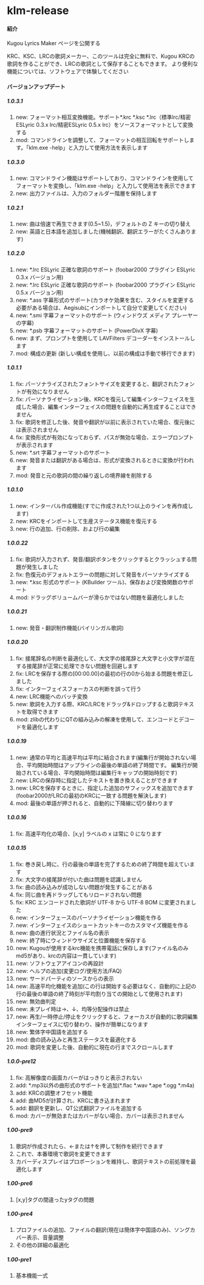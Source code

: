 # klm-release

#### 紹介

Kugou Lyrics Maker ページを公開する

KRC、KSC、LRCの歌詞メーカー、このツールは完全に無料で、Kugou KRCの歌詞を作ることができ、LRCの歌詞として保存することもできます。 より便利な機能については、ソフトウェアで体験してください

#### バージョンアップデート

##### 1.0.3.1

1.  new: フォーマット相互変換機能。サポート\*.krc \*.ksc \*.lrc（標準lrc/精密ESLyric 0.3.x lrc/精密ESLyric 0.5.x lrc）をソースフォーマットとして変換する 
2.  mod: コマンドラインを調整して、フォーマットの相互回転をサポートします。「klm.exe -help」と入力して使用方法を表示します

##### 1.0.3.0

1.  new: コマンドライン機能はサポートしており、コマンドラインを使用してフォーマットを変換し、「klm.exe -help」と入力して使用法を表示できます
2.  new: 出力ファイルは、入力のフォルダー階層を保持します

##### 1.0.2.1

1.  new: 曲は倍速で再生できます(0.5~1.5)，デフォルトの Z キーの切り替え
2.  new: 英語と日本語を追加しました(機械翻訳、翻訳エラーがたくさんあります)

##### 1.0.2.0

1.  new: \*.lrc ESLyric 正確な歌詞のサポート (foobar2000 プラグイン ESLyric 0.3.x バージョン用)
2.  new: \*.lrc ESLyric 正確な歌詞のサポート (foobar2000 プラグイン ESLyric 0.5.x バージョン用)
3.  new: \*.ass 字幕形式のサポート(カラオケ効果を含む、スタイルを変更する必要がある場合は、Aegisubにインポートして自分で変更してください)
4.  new: \*.smi 字幕フォーマットのサポート (ウィンドウズ メディア プレーヤーの字幕)
5.  new: \*.psb 字幕フォーマットのサポート (PowerDivX 字幕)
6.  new: まず、プロンプトを使用して LAVFilters デコーダーをインストールします
7.  mod: 構成の更新 (新しい構成を使用し、以前の構成は手動で移行できます)

##### 1.0.1.1

1.  fix: パーソナライズされたフォントサイズを変更すると、翻訳されたフォントが有効になりません
2.  fix: パーソナライゼーション後、KRCを復元して編集インターフェイスを生成した場合、編集インターフェイスの問題を自動的に再生成することはできません
3.  fix: 歌詞を修正した後、発音や翻訳が以前に表示されていた場合、復元後には表示されません
4.  fix: 変換形式が有効になっておらず、パスが無効な場合、エラープロンプトが表示されます
5.  new: \*.srt 字幕フォーマットのサポート
6.  new: 発音または翻訳がある場合は、形式が変換されるときに変換が行われます
7.  mod: 発音と元の歌詞の間の繰り返しの境界線を削除する

##### 1.0.1.0

1.  new: インターバル作成機能(すでに作成された1つ以上のラインを再作成します)
2.  new: KRCをインポートして生産ステータス機能を復元する
3.  new: 行の追加、行の削除、および行の編集

##### 1.0.0.22

1.  fix: 歌詞が入力されず、発音/翻訳ボタンをクリックするとクラッシュする問題が発生しました
2.  fix: 色復元のデフォルトエラーの問題に対して発音をパーソナライズする
3.  new: \*.ksc 形式のサポート (KBuilder ツール)、保存および変換関数のサポート
4.  mod: ドラッグボリュームバーが滑らかではない問題を最適化しました

##### 1.0.0.21

1.  new: 発音・翻訳制作機能(バイリンガル歌詞)

##### 1.0.0.20

1.  fix: 接尾辞名の判断を最適化して、大文字の接尾辞と大文字と小文字が混在する接尾辞が正常に処理できない問題を回避します
2.  fix: LRCを保存する際の\[00:00.00\]の最初の行の0から始まる問題を修正しました
3.  fix: インターフェイスフォーカスの判断を誤って行う
4.  new: LRC機能へのバッチ変換
5.  new: 歌詞を入力する際、KRC/LRCをドラッグ&ドロップすると歌詞テキストを取得できます
6.  mod: zlibの代わりにQTの組み込みの解凍を使用して、エンコードとデコードを最適化します

##### 1.0.0.19

1.  new: 通常の平均と高速平均は平均に結合されます(編集行が開始されない場合、平均開始時間はアップラインの最後の単語の終了時間です。 編集行が開始されている場合、平均開始時間は編集行キャップの開始時刻です)
2.  new: LRCの保存時に指定したテキストを置き換えることができます
3.  new: LRCを保存するときに、指定した追加のサフィックスを追加できます(foobar2000がLRCの最初のKRCに一致する問題を解決します)
4.  mod: 最後の単語が押されると、自動的に下降線に切り替わります

##### 1.0.0.16

1.  fix: 高速平均化の場合、\[x,y\] ラベルの x は常に 0 になります

##### 1.0.0.15

1.  fix: 巻き戻し時に、行の最後の単語を完了するための終了時間を超えています
2.  fix: 大文字の接尾辞が付いた曲は問題を認識しません
3.  fix: 曲の読み込みが成功しない問題が発生することがある
4.  fix: 同じ曲を再ドラッグしてもリロードされない問題
5.  fix: KRC エンコードされた歌詞が UTF-8 から UTF-8 BOM に変更されました
6.  new: インターフェースのパーソナライゼーション機能を作る
7.  new: インターフェイスのショートカットキーのカスタマイズ機能を作る
8.  new: 曲の進行状況とファイル名の表示
9.  new: 終了時にウィンドウサイズと位置機能を保存する
10.  new: Kugouが使用するkrc機能を携帯電話に保存します(ファイル名のみmd5があり、krcの内容は一貫しています)
11.  new: ソフトウェアアイコンの再設計
12.  new: ヘルプの追加(変更ログ/使用方法/FAQ)
13.  new: サードパーティのソースからの表示
14.  new: 高速平均化機能を追加(この行は開始する必要はなく、自動的に上記の行の最後の単語の終了時刻が平均割り当ての開始として使用されます)
15.  new: 無効曲判定
16.  new: 未プレイ時は→、↓、均等分配操作は禁止
17.  new: 再生/一時停止/停止をクリックすると、フォーカスが自動的に歌詞編集インターフェイスに切り替わり、操作が簡単になります
18.  new: 繁体字中国語を追加する
19.  mod: 曲の読み込みと再生ステータスを最適化する
20.  mod: 歌詞を変更した後、自動的に現在の行までスクロールします

##### 1.0.0-pre12

1.  fix: 高解像度の画面カバーがはっきりと表示されない
2.  add: \*.mp3以外の曲形式のサポートを追加(*.flac *.wav *.ape *.ogg *.m4a)
3.  add: KRCの調整オフセット機能
4.  add: 曲MD5が計算され、KRCに書き込まれます
5.  add: 翻訳を更新し、QT公式翻訳ファイルを追加する
6.  mod: カバーが無効またはカバーがない場合、カバーは表示されません

##### 1.00-pre9

1.  歌詞が作成されたら、←または↑を押して制作を続行できます
2.  これで、本番環境で歌詞を変更できます
3.  カバーディスプレイはプロポーションを維持し、歌詞テキストの前処理を最適化します

##### 1.00-pre6

1.  \[x,y\]タグの間違ったyタグの問題

##### 1.00-pre4

1.  プロファイルの追加、ファイルの翻訳(現在は簡体字中国語のみ)、ソングカバー表示、音量調整
2.  その他の詳細の最適化

##### 1.00-pre1

1.  基本機能一式
